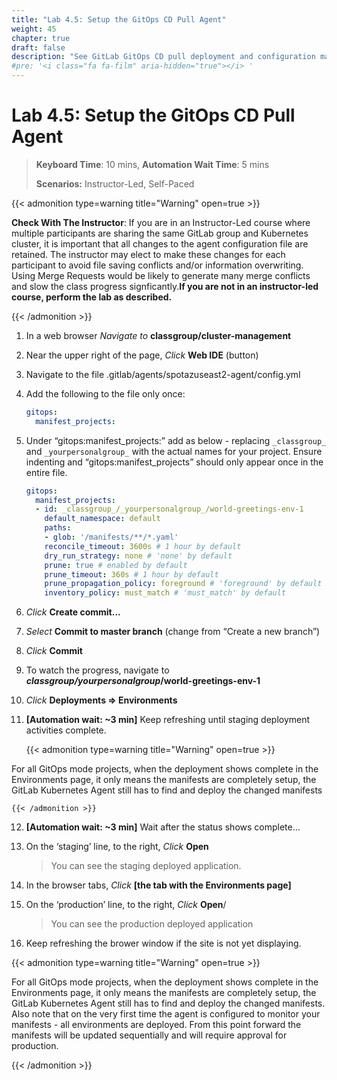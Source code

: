 ```yaml
---
title: "Lab 4.5: Setup the GitOps CD Pull Agent"
weight: 45
chapter: true
draft: false
description: "See GitLab GitOps CD pull deployment and configuration management in action."
#pre: '<i class="fa fa-film" aria-hidden="true"></i> '
---
```


# Lab 4.5: Setup the GitOps CD Pull Agent

> **Keyboard Time**: 10 mins, **Automation Wait Time**: 5 mins
>
> **Scenarios:** Instructor-Led, Self-Paced

{{< admonition type=warning title="Warning" open=true >}}

**Check With The Instructor**: If you are in an Instructor-Led course where multiple participants are sharing the same GitLab group and Kubernetes cluster, it is important that all changes to the agent configuration file are retained.  The instructor may elect to make these changes for each participant to avoid file saving conflicts and/or information overwriting. Using Merge Requests would be likely to generate many merge conflicts and slow the class progress signficantly.**If you are not in an instructor-led course, perform the lab as described.**

{{< /admonition >}}

1. In a web browser *Navigate to* **classgroup/cluster-management**

2. Near the upper right of the page, *Click* **Web IDE** (button)

3. Navigate to the file .gitlab/agents/spotazuseast2-agent/config.yml

4. Add the following to the file only once:

   ```yaml
   gitops:
     manifest_projects:
   
   ```

5. Under “gitops:manifest_projects:” add as below - replacing `_classgroup_` and `_yourpersonalgroup_` with the actual names for your project. Ensure indenting and “gitops:manifest_projects” should only appear once in the entire file.
   ````yaml
   gitops:
     manifest_projects:
     - id: _classgroup_/_yourpersonalgroup_/world-greetings-env-1
       default_namespace: default
       paths:
       - glob: '/manifests/**/*.yaml'
       reconcile_timeout: 3600s # 1 hour by default
       dry_run_strategy: none # 'none' by default
       prune: true # enabled by default
       prune_timeout: 360s # 1 hour by default
       prune_propagation_policy: foreground # 'foreground' by default
       inventory_policy: must_match # 'must_match' by default
   ````

6. *Click* **Create commit...**

7. *Select* **Commit to master branch** (change from “Create a new branch”)

8. *Click* **Commit**

9. To watch the progress, navigate to ***classgroup/yourpersonalgroup*/world-greetings-env-1**

10. *Click* **Deployments => Environments**

11. **[Automation wait: ~3 min]** Keep refreshing until staging deployment activities complete.

    {{< admonition type=warning title="Warning" open=true >}}

For all GitOps mode projects, when the deployment shows complete in the Environments page, it only means the manifests are completely setup, the GitLab Kubernetes Agent still has to find and deploy the changed manifests

    {{< /admonition >}}

12. **[Automation wait: ~3 min]** Wait after the status shows complete…

13. On the ‘staging’ line, to the right, *Click* **Open**

    > You can see the staging deployed application.

14. In the browser tabs, *Click* **[the tab with the Environments page]**

15. On the ‘production’ line, to the right, *Click* **Open**/

    > You can see the production deployed application

16. Keep refreshing the brower window if the site is not yet displaying.

{{< admonition type=warning title="Warning" open=true >}}

For all GitOps mode projects, when the deployment shows complete in the Environments page, it only means the manifests are completely setup, the GitLab Kubernetes Agent still has to find and deploy the changed manifests. Also note that on the very first time the agent is configured to monitor your manifests - all environments are deployed. From this point forward the manifests will be updated sequentially and will require approval for production.

{{< /admonition >}}
